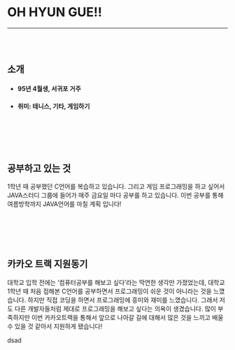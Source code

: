 # OH HYUN GUE!!
---
<br></br>
## 소개
- #### 95년 4월생, 서귀포 거주                

- #### 취미: 테니스, 기타, 게임하기

<br><br><br><br>

## 공부하고 있는 것
1학년 때 공부했던 C언어를 복습하고 있습니다. 그리고 게임 프로그래밍을 하고 싶어서 JAVA스터디 그룹에 들어가 매주 금요일 마다 공부를 하고 있습니다. 
이번 공부를 통해 여름방학까지 JAVA언어를 마칠 계획 입니다!

<br><br><br><br>

## 카카오 트랙 지원동기

대학교 입학 전에는 ‘컴퓨터공부를 해보고 싶다’라는 막연한 생각만 가졌었는데, 대학교 1학년 때 처음 접해본 C언어를 공부하면서 프로그래밍이 쉬운 것이 아니라는 것을 느꼈습니다. 하지만 직접 코딩을 하면서 프로그래밍에 흥미와 재미를 느꼈습니다. 그래서 저도 다른 개발자들처럼 제대로 프로그래밍을 해보고 싶다는 의욕이 생겼습니다. 많이 부족하지만 이번 카카오트랙을 통해서 앞으로 나아갈 길에 대해서 많은 것을 느끼고 배울 수 있을 것 같아서 지원하게 됐습니다! 

dsad
